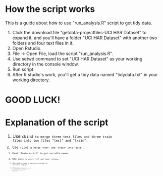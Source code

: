 How the script works
===========
This is a guide about how to use "run_analysis.R" script to get tidy data.

1. Click the download file "getdata-projectfiles-UCI HAR Dataset" to expand it, and you'll have a folder "UCI HAR Dataset" with another two folders and four text files in it.
2. Open Rstudio.
3. File -> Open File, load the script "run_analysis.R".
4. Use setwd command to set "UCI HAR Dataset" as your working directory in the console window.
5. Run script.
6. After R studio's work, you'll get a tidy data named "tidydata.txt" in your working directory.

GOOD LUCK!
===========

Explanation of the script
===========

1. Use <code>cbind<code> to merge three test files and three train files into two files "test" and "train".
2. Use <code>rbind<code> to merge "test" and "train" into "data".
3. Read "features.txt" to get variable names.
4. Use <code>grepl<code> to select "std" and "mean" columns.
5. Use <code>gsub<code> six times to replace activitylabels by descriptive language.
6. Use <code>grep<code> and <code>colnames<code> to replace variable column names by descriptive language.
7. Use <code>melt<code> and <code>dcast<code> of reshape2 to get mean values of defined group.
